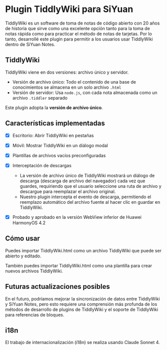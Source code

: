 # Plugin TiddlyWiki para SiYuan

TiddlyWiki es un software de toma de notas de código abierto con 20 años de historia que sirve como una excelente opción tanto para la toma de notas rápida como para practicar el método de notas de tarjetas. Por lo tanto, desarrollé este plugin para permitir a los usuarios usar TiddlyWiki dentro de SiYuan Notes.

## TiddlyWiki

TiddlyWiki viene en dos versiones: archivo único y servidor.

* Versión de archivo único: Todo el contenido de una base de conocimientos se almacena en un solo archivo `.html`
* Versión de servidor: Usa `node.js`, con cada nota almacenada como un archivo `.tiddler` separado

Este plugin adopta la **versión de archivo único**.

## Características implementadas

* [X] Escritorio: Abrir TiddlyWiki en pestañas
* [X] Móvil: Mostrar TiddlyWiki en un diálogo modal
* [X] Plantillas de archivos vacíos preconfiguradas
* [X] Interceptación de descargas

  * La versión de archivo único de TiddlyWiki mostrará un diálogo de descarga (descarga de archivo del navegador) cada vez que guardes, requiriendo que el usuario seleccione una ruta de archivo y descargue para reemplazar el archivo original.
  * Nuestro plugin intercepta el evento de descarga, permitiendo el reemplazo automático del archivo fuente al hacer clic en guardar en TiddlyWiki.
* [X] Probado y aprobado en la versión WebView inferior de Huawei HarmonyOS 4.2

## Cómo usar

Puedes importar TiddlyWiki.html como un archivo TiddlyWiki que puede ser abierto y editado.

También puedes importar TiddlyWiki.html como una plantilla para crear nuevos archivos TiddlyWiki.

## Futuras actualizaciones posibles

En el futuro, podríamos mejorar la sincronización de datos entre TiddlyWiki y SiYuan Notes, pero esto requiere una comprensión más profunda de los métodos de desarrollo de plugins de TiddlyWiki y el soporte de TiddlyWiki para referencias de bloques.

## i18n

El trabajo de internacionalización (i18n) se realiza usando Claude Sonnet 4.
